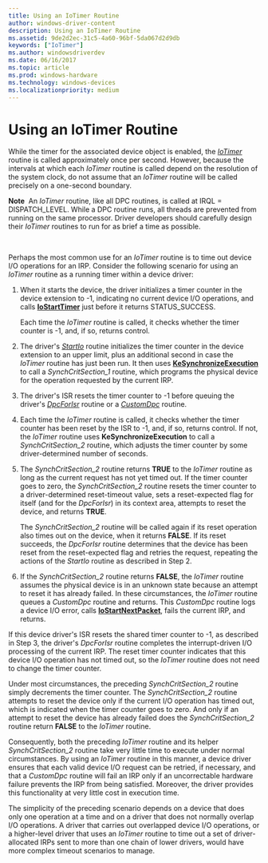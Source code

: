 ```yaml
---
title: Using an IoTimer Routine
author: windows-driver-content
description: Using an IoTimer Routine
ms.assetid: 9de2d2ec-31c5-4a60-96bf-5da067d2d9db
keywords: ["IoTimer"]
ms.author: windowsdriverdev
ms.date: 06/16/2017
ms.topic: article
ms.prod: windows-hardware
ms.technology: windows-devices
ms.localizationpriority: medium
---
```


# Using an IoTimer Routine





While the timer for the associated device object is enabled, the [*IoTimer*](https://msdn.microsoft.com/library/windows/hardware/ff550381) routine is called approximately once per second. However, because the intervals at which each *IoTimer* routine is called depend on the resolution of the system clock, do not assume that an *IoTimer* routine will be called precisely on a one-second boundary.

**Note**  An *IoTimer* routine, like all DPC routines, is called at IRQL = DISPATCH\_LEVEL. While a DPC routine runs, all threads are prevented from running on the same processor. Driver developers should carefully design their *IoTimer* routines to run for as brief a time as possible.

 

Perhaps the most common use for an *IoTimer* routine is to time out device I/O operations for an IRP. Consider the following scenario for using an *IoTimer* routine as a running timer within a device driver:

1.  When it starts the device, the driver initializes a timer counter in the device extension to -1, indicating no current device I/O operations, and calls [**IoStartTimer**](https://msdn.microsoft.com/library/windows/hardware/ff550373) just before it returns STATUS\_SUCCESS.

    Each time the *IoTimer* routine is called, it checks whether the timer counter is -1, and, if so, returns control.

2.  The driver's [*StartIo*](https://msdn.microsoft.com/library/windows/hardware/ff563858) routine initializes the timer counter in the device extension to an upper limit, plus an additional second in case the *IoTimer* routine has just been run. It then uses [**KeSynchronizeExecution**](https://msdn.microsoft.com/library/windows/hardware/ff553302) to call a *SynchCritSection\_1* routine, which programs the physical device for the operation requested by the current IRP.

3.  The driver's ISR resets the timer counter to -1 before queuing the driver's [*DpcForIsr*](https://msdn.microsoft.com/library/windows/hardware/ff544079) routine or a [*CustomDpc*](https://msdn.microsoft.com/library/windows/hardware/ff542972) routine.

4.  Each time the *IoTimer* routine is called, it checks whether the timer counter has been reset by the ISR to -1, and, if so, returns control. If not, the *IoTimer* routine uses **KeSynchronizeExecution** to call a *SynchCritSection\_2* routine, which adjusts the timer counter by some driver-determined number of seconds.

5.  The *SynchCritSection\_2* routine returns **TRUE** to the *IoTimer* routine as long as the current request has not yet timed out. If the timer counter goes to zero, the *SynchCritSection\_2* routine resets the timer counter to a driver-determined reset-timeout value, sets a reset-expected flag for itself (and for the *DpcForIsr*) in its context area, attempts to reset the device, and returns **TRUE**.

    The *SynchCritSection\_2* routine will be called again if its reset operation also times out on the device, when it returns **FALSE**. If its reset succeeds, the *DpcForIsr* routine determines that the device has been reset from the reset-expected flag and retries the request, repeating the actions of the *StartIo* routine as described in Step 2.

6.  If the *SynchCritSection\_2* routine returns **FALSE**, the *IoTimer* routine assumes the physical device is in an unknown state because an attempt to reset it has already failed. In these circumstances, the *IoTimer* routine queues a *CustomDpc* routine and returns. This *CustomDpc* routine logs a device I/O error, calls [**IoStartNextPacket**](https://msdn.microsoft.com/library/windows/hardware/ff550358), fails the current IRP, and returns.

If this device driver's ISR resets the shared timer counter to -1, as described in Step 3, the driver's *DpcForIsr* routine completes the interrupt-driven I/O processing of the current IRP. The reset timer counter indicates that this device I/O operation has not timed out, so the *IoTimer* routine does not need to change the timer counter.

Under most circumstances, the preceding *SynchCritSection\_2* routine simply decrements the timer counter. The *SynchCritSection\_2* routine attempts to reset the device only if the current I/O operation has timed out, which is indicated when the timer counter goes to zero. And only if an attempt to reset the device has already failed does the *SynchCritSection\_2* routine return **FALSE** to the *IoTimer* routine.

Consequently, both the preceding *IoTimer* routine and its helper *SynchCritSection\_2* routine take very little time to execute under normal circumstances. By using an *IoTimer* routine in this manner, a device driver ensures that each valid device I/O request can be retried, if necessary, and that a *CustomDpc* routine will fail an IRP only if an uncorrectable hardware failure prevents the IRP from being satisfied. Moreover, the driver provides this functionality at very little cost in execution time.

The simplicity of the preceding scenario depends on a device that does only one operation at a time and on a driver that does not normally overlap I/O operations. A driver that carries out overlapped device I/O operations, or a higher-level driver that uses an *IoTimer* routine to time out a set of driver-allocated IRPs sent to more than one chain of lower drivers, would have more complex timeout scenarios to manage.

 

 




